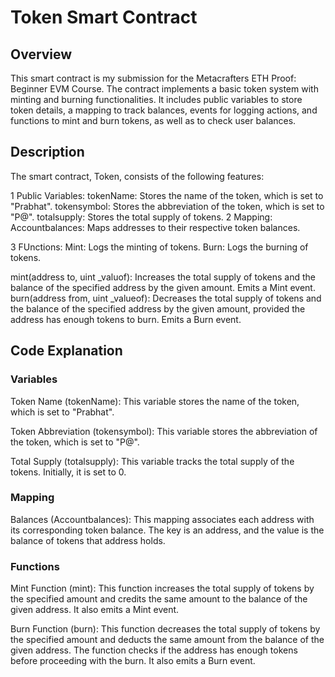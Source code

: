 # Token Smart Contract
## Overview
This smart contract is my submission for the Metacrafters ETH Proof: Beginner EVM Course. The contract implements a basic token system with minting and burning functionalities. It includes public variables to store token details, a mapping to track balances, events for logging actions, and functions to mint and burn tokens, as well as to check user balances.

## Description
The smart contract, Token, consists of the following features:

1 Public Variables:
tokenName: Stores the name of the token, which is set to "Prabhat".
tokensymbol: Stores the abbreviation of the token, which is set to "P@".
totalsupply: Stores the total supply of tokens.
2 Mapping:
Accountbalances: Maps addresses to their respective token balances.

3 FUnctions:
Mint: Logs the minting of tokens. Burn: Logs the burning of tokens.

mint(address to, uint _valuof): Increases the total supply of tokens and the balance of the specified address by the given amount. Emits a Mint event. burn(address from, uint _valueof): Decreases the total supply of tokens and the balance of the specified address by the given amount, provided the address has enough tokens to burn. Emits a Burn event.

## Code Explanation
### Variables
Token Name (tokenName): This variable stores the name of the token, which is set to "Prabhat".

Token Abbreviation (tokensymbol): This variable stores the abbreviation of the token, which is set to "P@".

Total Supply (totalsupply): This variable tracks the total supply of the tokens. Initially, it is set to 0.

### Mapping
Balances (Accountbalances): This mapping associates each address with its corresponding token balance. The key is an address, and the value is the balance of tokens that address holds.

### Functions
Mint Function (mint): This function increases the total supply of tokens by the specified amount and credits the same amount to the balance of the given address. It also emits a Mint event.

Burn Function (burn): This function decreases the total supply of tokens by the specified amount and deducts the same amount from the balance of the given address. The function checks if the address has enough tokens before proceeding with the burn. It also emits a Burn event.
